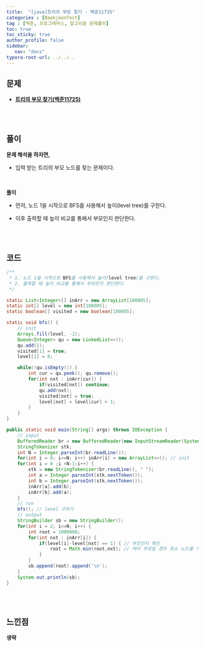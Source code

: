 ```yaml
---
title:  "[java]트리의 부모 찾기 - 백준11725"
categories : [BaekjoonTest]
tag : [백준, 프로그래머스, 알고리즘 문제풀이]
toc: true
toc_sticky: true
author_profile: false
sidebar:
   nav: "docs"
typora-root-url: ../../..
---
```




## 문제

* **[트리의 부모 찾기(백준11725)](https://www.acmicpc.net/problem/11725)**

<br><br>

## 풀이

**문제 해석을 하자면,**

* 입력 받는 트리의 부모 노드를 찾는 문제이다.

<br>

**풀이**

* 먼저, 노드 1을 시작으로 BFS를 사용해서 높이(level tree)를 구한다.

* 이후 출력할 때 높이 비교를 통해서 부모인지 판단한다.

<br><br>

## 코드

```java
/**
 * 1. 노드 1을 시작으로 BFS를 사용해서 높이(level tree)를 구한다.
 * 2. 출력할 때 높이 비교를 통해서 부모인지 판단한다.
 */

static List<Integer>[] inArr = new ArrayList[100005];
static int[] level = new int[100005];
static boolean[] visited = new boolean[100005];

static void bfs() {
    // init
    Arrays.fill(level, -1);
    Queue<Integer> qu = new LinkedList<>();
    qu.add(1);
    visited[1] = true;
    level[1] = 0;

    while(!qu.isEmpty()) {
        int cur = qu.peek(); qu.remove();
        for(int nxt : inArr[cur]) {
            if(visited[nxt]) continue;
            qu.add(nxt);
            visited[nxt] = true;
            level[nxt] = level[cur] + 1;
        }
    }
}

public static void main(String[] args) throws IOException {
    // input
    BufferedReader br = new BufferedReader(new InputStreamReader(System.in));
    StringTokenizer stk;
    int N = Integer.parseInt(br.readLine());
    for(int i = 0; i<=N; i++) inArr[i] = new ArrayList<>(); // init
    for(int i = 0 ;i <N-1;i++) {
        stk = new StringTokenizer(br.readLine(), " ");
        int a = Integer.parseInt(stk.nextToken());
        int b = Integer.parseInt(stk.nextToken());
        inArr[a].add(b);
        inArr[b].add(a);
    }
    // run
    bfs(); // level 구하기
    // output
    StringBuilder sb = new StringBuilder();
    for(int i = 2; i<=N; i++) {
        int root = 1000000;
        for(int nxt : inArr[i]) {
            if(level[i]-level[nxt] == 1) { // 부모인지 확인
                root = Math.min(root,nxt); // 여러 부모일 경우 최소 노드를 기억
            }
        }
        sb.append(root).append('\n');
    }
    System.out.println(sb);
}
```

<br><br>

## 느낀점

**생략**

